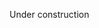 Under construction
<!--System V File System 
====================

Introduction
------------

The System V File System, or “S5FS,” is a file system based on the
original Unix file system. Although it lacks some of the complex
features of a modern file system, Weenix uses it because it provides an
excellent introduction to the issues involved in writing an on-disk file
system.

In completing the S5FS assignment, you will provide its implementation
for the full VFS interface. You will come across many different S5FS
objects that interact with each other. Most of these object types are
on-disk data structures – that is, the memory they occupy is actually
being saved to disk (the only S5FS type which is not backed by disk is
the struct representing the file system itself).

Remember to turn the `S5FS` project on in `Config.mk` and `make clean`
your project before you try to run your changes.

Disk Layout
-----------
<p align=center>
[[figures/s5fs/layout.svg]]
<p align=center><sup>The default disk layout for Weenix.</sup></p>
</p>

### Superblock

The first block of the disk (block number zero) is called the
superblock, which contains metadata about the file system. The important
data fields inside it are the inode number of the root directory, the
number of the first free inode, the first section of the free block
list, the number of free blocks currently referenced in that section of
the free block list, and the total number of inodes in use by the
filesystem. The less important fields are the “magic number” for S5FS
disks (used as a sanity check for the OS to determine that the disk you
are reading is formatted as an S5FS disk), and the version number of
S5FS we are using. The in-memory copy of the superblock is stored in a
`s5_super_t` struct. For more information about the structure of the
free block list, check out the section on below.

### Inodes

Next, there is an array containing all the inodes for the file system.
Each inode requires 128 bytes of space, and each disk block is 4096
bytes, so we store 32 inodes per block. Inodes are referred to by their
index in the array, and are stored in memory as `s5_inode_t` structs.
Each inode is either free, or it corresponds to some file in the file
system.

If an inode is not free, it represents a file presently on disk. The
inode holds of the size of the file, the type of the file (whether it is
a directory, character device, block device, or a regular file), the
number of links to the file from other locations in the file system, and
where the data blocks of the file are stored on disk.

If an inode is free, it need only be marked as empty and contain the
inode number of the next free inode in the free list (or `-1` if it is
the last element in the list). This link is stored in the `s5_freesize`
field (you can think of that field as being a `union` whose
interpretation depends on whether the inode is free or not).

<p align=center>
[[figures/s5fs/inode_with_indirect_block.svg]]
<p align=center><sup>An node with an indirect block (data blocks not pictured).</sup></p>
</p>

As mentioned above, the location of the data blocks for a file are also
stored in the inode for the file. The inode itself keeps track of
`S5_NDIRECT_BLOCKS` data block numbers directly, but this is not usually
enough for a large-ish file. Luckily, S5FS inodes for “large” files also
contain a pointer to an indirect block, which is a disk block filled
with more data block numbers (in case it isn’t clear: by “pointer” in
this context we mean a disk block number, not a memory address). It is
able to store up to `S5_BLOCK_SIZE / sizeof(int)` more block numbers. In
a production file system, you should be able to support arbitrarily long
files, which would require arbitrarily long indirect block chains (or,
more likely, B-trees), but in Weenix we choose to only implement a
single indirect block for simplicity. This means that there is a maximum
file size; make sure you handle this error case correctly.

While the default disk size gives you space for several hundred data
blocks, the indirect block will allow a single file to use thousands of
blocks. This might seem unnecessary, however it allows for the
implementation of sparse files. If a file has a big chunk of zeros in
it, Weenix will not waste actual space on the disk to represent them; it
just sets the block index to zero. When reading a file, if a block
number of zero is encountered, then that entire block should consist of
zeroes. Remember that zero is guaranteed to be an invalid data block
number because it is the block number of the superblock.

<p align=center>
[[figures/s5fs/free_block_list.svg]]
<p align=center><sup>The free block list.</sup></p>
</p>

### Data Blocks 

Data blocks are where actual file contents are stored. They occur on
disk after the inode array and fill the remainder of the disk. For
simplicity, disk blocks and virtual memory pages are the same number of
bytes in Weenix, although this is not necessarily true for other
operating systems.

The contents of the data blocks are obviously dependent on what file
they are filled with (except for directories, which also use data blocks
but have a special format described below) unless they are in the free
block list. Instead of a free list where each link only points to one
more link, which would be wildly inefficient due to frequent seek
delays, S5FS uses a list where each link in the list contains the
numbers of many free blocks, the last of which points to the next link
in the free list. The first segment of the free list is stored in the
superblock, where up to `S5_NBLKS_PER_FNODE` blocks are stored. The last
element of this array is a pointer to a block containing
`S5_NBLKS_PER_FNODE` more free blocks, the last of which is a pointer to
a block with more free pointers, and so on. The last free block in the
list has a `-1` in the last position to indicate there are no more free
blocks. After the second-to-last free block in the superblock’s array is
used, the next set of free blocks should be copied out of the next
block, and then the block they were just copied from can be returned as
the next free page.

### Directories

S5FS implements directories as normal files that have a special format
for their data. The data stored in directory files is essentially just a
big array of pairs of inode numbers and the filenames corresponding to
those inode numbers. Filenames in S5FS are null-terminated strings of
length less than or equal to `S5_NAME_LEN` (including the null
character). Any entry with a zero-length name indicates an empty or
deleted entry. Note that every directory contains one entry for “`.`”
and one for “`..`”, corresponding to the current directory and the
parent directory, respectively, from the beginning of its existence to
the moment it is deleted. The link count for a newly-created directory
should be two (one reference from its parent directory, and one from itself).

Caching
-------

At this point, you know a lot about how the on-disk filesystem looks and
could probably inspect the disk block-by-block and understand what files
are stored there. However, while working on this part of Weenix, you
will not need to directly read and write from the disk, even in the most
low-level functions. Instead, you will use the VM caching system to read
blocks from disk into memory. You can then manipulate these pages in
memory, and the Weenix shutdown sequence will automatically handle writing them
back to disk.

The Weenix caching system uses two different types of objects: page
frames, which are each responsible for tracking one page/block of data,
and memory objects, which are each associated with a number of page
frames that hold the data for that memory object. In the codebase, the
names for these objects are `pframe_t`s and `mobj_t`s, respectively.
Each memory object represents some data source, which could be a file,
device, or virtual memory region. This means that page frames are used
to reference the blocks of files, blocks of a device, and blocks of
segments of memory. Specifically, page frames store some metadata about
the page they hold and a reference to that page in memory. If a
particular page of, say, a file hasn’t been paged into memory, there
will not yet be a page frame for that page.

To get a particular page frame from a memory object, you should call
the `get_pframe()` operation of the memory object you wish to get the page from. The
data stored in the page is stored at the location pointed to by the page
frame’s `pf_addr` field. If the call to `get_pframe()` requests a page frame
for modification, the returned page frame will be marked so that it will be 
cleaned (the changes will be written back to disk) later. The cleaning 
process uses callbacks in the disk’s memory object to write the data back to disk.

To use an inode from disk, you must get its page from the disk memory
object (the `S5_INODE_BLOCK()` macro will tell you which disk block to
get) and then use the `S5_INODE_OFFSET()` macro to index into the page.
When you are changing a file or the filesystem data structures, make
sure that you remember to dirty the indirect block, inode, and
superblock if necessary. Note the presence of the `s5_dirty_inode()` and
`s5_dirty_super()` calls for this purpose. Remember that you should
never clean pages yourself as either the the Weenix
shutdown sequence will take care of that automatically.

While working on S5FS, you may notice that there are two very similar
methods for accessing the data on disk: calling the `get_pframe()`
operation of the memory object for the block device (the disk) and on the memory object
for the file. Therefore, it can sometimes be confusing which one to use.
Although this may sound like common sense, it is important that you use
a file’s memory object every time you are dealing with a file, and use
the block device’s memory object when you are implementing pieces of the
filesystem that are “low-level enough” to know how a file is split
across multiple blocks on disk. If you accidentally use the disk memory
object instead of the file memory object, you will be short-circuiting a
couple layers of abstraction that will be necessary later on.

### Page Frame States 

~~As alluded to above, there are several states which a page frame can be
in. At boot time, all page frames are *free*, meaning they are waiting
to be allocated. Some of the page frames will eventually be *allocated*,
at which point they are added to the allocated page frame list and
filled with data. If a change is made inside their associated page of
memory, they should be marked as *dirty*.~~

~~The allocated page frame list is maintained to ease the implementation
of the pageout daemon, which traverses the list and frees page frames
and their associated memory pages. Note that any dirty pages will be
cleaned (written out to disk) during this step, and non-dirty pages will
simply be freed. The pageout daemon should only run when the system is
out of memory, although you are allowed to call it other times as well
if you choose. However, the use of the pageout daemon raises the
question: how will you prevent a page frame from being freed while you
are using it?~~

~~To solve this potential issue, page frames can also be *pinned* while
they are in use. Pages can be pinned multiple times; as long as the pin
count of a page frame is greater than zero, it is guaranteed not to be
cleaned or freed. This will also be important when you implement virtual
memory, since page frames for some types of virtual memory regions will
not be backed by disk and can therefore never be safely cleaned or
freed. When a page is pinned, it is removed from the allocated frame
list and added to the pinned list, and the reverse happens when the last
pin is removed.~~

~~The only time during S5FS where you should pin pages is when it is
possible that your code will block after finding a page frame and before
using that frame, since those are the conditions under which the pageout
daemon could free the page, causing a memory corruption bug that will be
difficult to reproduce. If you are unsure whether some code path might
block, it is safer to pin any page frames you are using than not to do
so. When you are done using the page frames, make sure you unpin them so
that you do not run out of memory.~~

~~Finally, to protect page frames from making ill-formed state
transitions, page frames can be marked as *busy* while they are in the
middle of a state transition. Any concurrent attempts to modify a page
frame (not necessarily the page it points to) should block until it is
no longer busy.~~

### Lazy Cleaning

~~One noteworthy feature of Weenix’s caching system is that it does not
uncache any pages of a file until either the system is out of memory
(the pageout daemon may write back some or all of the changes at this
point) or Weenix shuts down (the page frame system writes back its
changes). This feature was added to improve cache performance for files
that are closed and reopened frequently.~~

~~Each time `vput()` is called on a file, the S5FS implementation of
`query_vnode()` is run to check if the file is still referenced by some
directory on disk or some vnode in memory. If it has been deleted from
every directory it was present in and you are `vput()`ing the final
memory reference to the file, the blocks of that file that are cached in
memory can simply be freed (even if they are dirty) since nobody will
ever need to use them again. Otherwise, they are left to be cleaned up
at some later point. If you notice that your filesystem is working but
none of your changes are being propagated to disk, you may want to check
to see if this code path is running.~~

Error Handling 
--------------

You always need to check for things that can go wrong. When an error
condition occurs, you should return `-errno` where `errno` is the error
number that indicates the type of error that occurred. For example, if
you run out of free data blocks when attempting to write to a new block
of a file, you should return `-ENOSPC`. You should *always* check the
return value from non-void functions you call, and if the returned value
is negative you often need to propagate it up. Returning `-1` or setting
the current thread’s `-errno` variable is not correct.

However, it is also important that your VFS code check for as many
errors as possible, so that each file system that it runs need not check
the same error cases. If you know that some error condition should
always be dealt with at the VFS layer, you should assert that it does
not occur in the S5FS layer to identify bugs in your implementation
while you develop.

We have tried to indicate some errors that you should check for in the
comments, but we have probably not mentioned all of them, so you should
go over your code thoroughly to make sure that you handle all possible
errors.

Getting Started
---------------

You need to implement:

-   The high-level system calls for S5FS (the VFS interface). Many of
    these will have a name such as `s5fs_[name]` with a corresponding
    VFS call named `do_[name]`.

-   The low-level subroutines. These subroutines represent common
    functionality that may be useful to reuse in many of the high-evel
    system calls.

-   A few memory management routines (such as `pframe_get()`). This is
    to understand a little better how the caching system works.

Testing
-------

Your test cases should demonstrate clearly that all functions have been
tested properly. While much of the functionality of S5FS will be tested
by the tests you used for VFS, there are several cases that may require
a bit more thought:

-   Indirect blocks. (The `hamlet` file on your virtual disk is provided
    as an example of a file which needs an indirect block, but don’t
    forget to check the case where you need to allocate one at runtime
    as well.)

-   Sparse blocks.

-   Running out of inodes, data blocks, or file length.

-   Shutting down and rebooting does not erase your changes.

We have written some tests for you which you can run from your main
process by calling `s5fstest_main`, which is defined in
`test/s5fstest.c`. Note that the existence of these tests is *not* an
excuse for not writing your own tests.

Be sure that your link counts are correct (`calculate_refcounts()` will
calculate the counts for you). Note that you *must* make sure you are
actually shutting down cleanly (i.e. see the “Weenix halted” message).
Reference count issues will prevent Weenix from shutting down cleanly.

To ease the difficulty of debugging your file system code, we have
provided a couple of utilities to help you develop. The `fsmaker`
utility will come in handy for inspecting blocks, inodes, and other data
structures on your virtual machine’s disk. To read more about how to use
`fsmaker`, run `fsmaker –help` from the root of your development
directory. Your disks are stored in files on the host operating system
(the `user/disk*.img` files), and must be passed to `fsmaker` as an
argument. Also, running the `./weenix` script with the `-n` option will
create a brand new disk for you and fill it with a bunch of sample files
and directories. To begin this assignment, you must use this option at
least once, otherwise you will not have a disk to work with.
-->